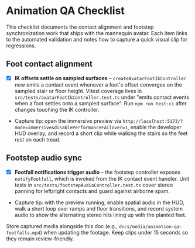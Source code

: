 # Animation QA Checklist

This checklist documents the contact alignment and footstep synchronization work that
ships with the mannequin avatar. Each item links to the automated validation and notes
how to capture a quick visual clip for regressions.

## Foot contact alignment

- [x] **IK offsets settle on sampled surfaces** – `createAvatarFootIkController` now emits a
      contact event whenever a foot's offset converges on the sampled stair or floor height. Vitest
      coverage lives in `src/tests/avatarFootIkController.test.ts` under "emits contact events when a
      foot settles onto a sampled surface". Run `npm run test:ci` after changes touching the IK
      controller.
- Capture tip: open the immersive preview via
  `http://localhost:5173/?mode=immersive&disablePerformanceFailover=1`, enable the developer HUD
  overlay, and record a short clip while walking the stairs so the feet rest on each tread.

## Footstep audio sync

- [x] **Footfall notifications trigger audio** – the footstep controller exposes `notifyFootfall`,
      which is invoked from the IK contact event handler. Unit tests in
      `src/tests/footstepAudioController.test.ts` cover stereo panning for left/right contacts and guard
      against airborne spam.
- Capture tip: with the preview running, enable spatial audio in the HUD, walk a short loop over
  ramps and floor transitions, and record system audio to show the alternating stereo hits lining
  up with the planted feet.

Store captured media alongside this doc (e.g., `docs/media/animation-qa-footfalls.mp4`) when
updating the footage. Keep clips under 15 seconds so they remain review-friendly.
